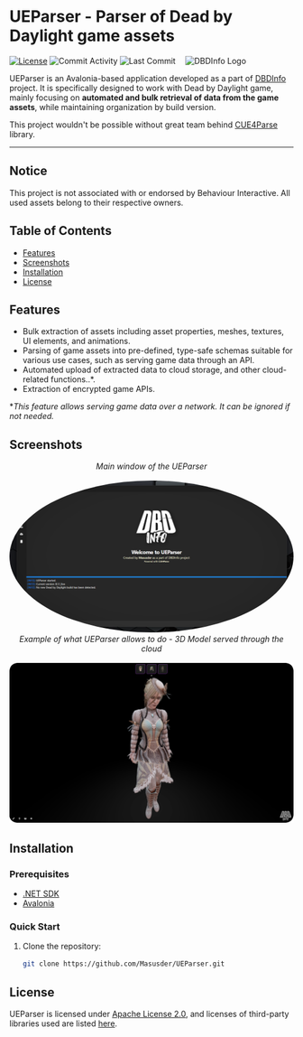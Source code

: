 # UEParser - Parser of Dead by Daylight game assets

<img src="https://www.dbd-info.com/images/Logo/DBDInfoLogo.png" align="right" alt="DBDInfo Logo" width="192">

[![License](https://img.shields.io/badge/License-Apache_2.0-blue.svg)](https://opensource.org/licenses/Apache-2.0)
![Commit Activity](https://img.shields.io/github/commit-activity/m/Masusder/UEParser.svg)
![Last Commit](https://img.shields.io/github/last-commit/Masusder/UEParser.svg)

UEParser is an Avalonia-based application developed as a part of [DBDInfo](https://dbd-info.com/) project. 
It is specifically designed to work with Dead by Daylight game, mainly focusing on **automated and bulk retrieval of data from the game assets**, while maintaining organization by build version.

This project wouldn't be possible without great team behind [CUE4Parse](https://github.com/FabianFG/CUE4Parse) library.<br/>

------------------------------------------

## Notice

This project is not associated with or endorsed by Behaviour Interactive. All used assets belong to their respective owners.

## Table of Contents
- [Features](#features)
- [Screenshots](#screenshots)
- [Installation](#installation)
- [License](#license)

## Features

- Bulk extraction of assets including asset properties, meshes, textures, UI elements, and animations.
- Parsing of game assets into pre-defined, type-safe schemas suitable for various use cases, such as serving game data through an API.
- Automated upload of extracted data to cloud storage, and other cloud-related functions..*.
- Extraction of encrypted game APIs.<br/>

**This feature allows serving game data over a network. It can be ignored if not needed.*

## Screenshots
<div align="center"><i>Main window of the UEParser</i></div>
<br/>
<img src="/UEParser/Resources/UEParserMainWindow.png" style="border-radius:50%" alt="UEParser Presentation">

<div align="center"><i>Example of what UEParser allows to do - 3D Model served through the cloud</i></div>
<br/>
<img src="/UEParser/Resources/UEParserUseCasePresentation.png" alt="3D Model Presentation">

## Installation

### Prerequisites

- [.NET SDK](https://dotnet.microsoft.com/download)
- [Avalonia](https://avaloniaui.net/)

### Quick Start

1. Clone the repository:

   ```sh
   git clone https://github.com/Masusder/UEParser.git

## License
UEParser is licensed under [Apache License 2.0](https://github.com/Masusder/UEParser/blob/master/LICENSE.txt), and licenses of third-party libraries used are listed [here](https://github.com/Masusder/UEParser/blob/master/NOTICE).
